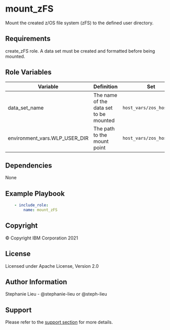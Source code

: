 mount_zFS
=========

Mount the created z/OS file system (zFS) to the defined user directory.

Requirements
------------

create_zFS role. A data set must be created and formatted before being mounted. 

Role Variables
--------------

| Variable      | Definition                             | Set                                              |
| ------------- | ---------------------------------------|--------------------------------------------------|
| data_set_name | The name of the data set to be mounted | `host_vars/zos_host.yml`                         |
| environment_vars.WLP_USER_DIR | The path to the mount point | `host_vars/zos_host.yml`                    |

Dependencies
------------

None 

Example Playbook
----------------

```yaml
    - include_role:
        name: mount_zFS
```
Copyright
---------

© Copyright IBM Corporation 2021

License
-------

Licensed under Apache License, Version 2.0

Author Information
------------------

Stephanie Lieu - @stephanie-lieu or @steph-lieu

Support
-------

Please refer to the [support section](https://github.com/IBM/z_ansible_collections_samples/blob/master/README.md#support) for more details.
